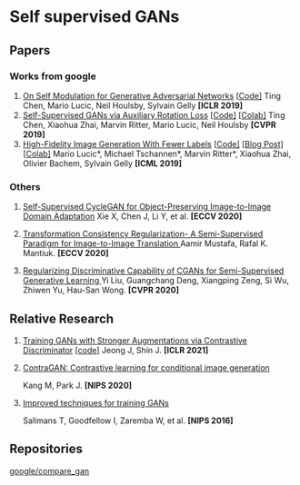 # Self supervised GANs

## Papers

### Works from google

1. [On Self Modulation for Generative Adversarial Networks](https://arxiv.org/abs/1810.01365) [[Code\]](https://github.com/google/compare_gan)
   Ting Chen, Mario Lucic, Neil Houlsby, Sylvain Gelly **[ICLR 2019]**
2. [Self-Supervised GANs via Auxiliary Rotation Loss](https://arxiv.org/abs/1811.11212) [[Code\]](https://github.com/google/compare_gan) [[Colab\]](https://colab.research.google.com/github/google/compare_gan/blob/v3/colabs/ssgan_demo.ipynb)
   Ting Chen, Xiaohua Zhai, Marvin Ritter, Mario Lucic, Neil Houlsby **[CVPR 2019]**
3. [High-Fidelity Image Generation With Fewer Labels](https://arxiv.org/abs/1903.02271) [[Code\]](https://github.com/google/compare_gan) [[Blog Post\]](https://ai.googleblog.com/2019/03/reducing-need-for-labeled-data-in.html) [[Colab\]](https://colab.research.google.com/github/google/compare_gan/blob/v3/colabs/s3gan_demo.ipynb)
   Mario Lucic*, Michael Tschannen*, Marvin Ritter*, Xiaohua Zhai, Olivier Bachem, Sylvain Gelly **[ICML 2019]**

### Others

1. [Self-Supervised CycleGAN for Object-Preserving Image-to-Image Domain Adaptation](https://link.springer.com/content/pdf/10.1007/978-3-030-58565-5_30.pdf)
	Xie X, Chen J, Li Y, et al. **[ECCV 2020]**

2. [Transformation Consistency Regularization- A Semi-Supervised Paradigm for Image-to-Image Translation ](https://arxiv.org/abs/2007.07867)
	Aamir Mustafa, Rafal K. Mantiuk. **[ECCV 2020]**

3. [Regularizing Discriminative Capability of CGANs for Semi-Supervised Generative Learning ](http://openaccess.thecvf.com/content_CVPR_2020/papers/Liu_Regularizing_Discriminative_Capability_of_CGANs_for_Semi-Supervised_Generative_Learning_CVPR_2020_paper.pdf)
	Yi Liu, Guangchang Deng, Xiangping Zeng, Si Wu, Zhiwen Yu, Hau-San Wong. **[CVPR 2020]**

## Relative Research

1. [Training GANs with Stronger Augmentations via Contrastive Discriminator](https://arxiv.org/abs/2103.09742) [[code]](https://github.com/jh-jeong/ContraD)
	Jeong J, Shin J. **[ICLR 2021]**

2. [ContraGAN: Contrastive learning for conditional image generation](https://arxiv.org/abs/2006.12681)

   Kang M, Park J. **[NIPS 2020]**

3. [Improved techniques for training GANs](https://proceedings.neurips.cc/paper/2016/file/8a3363abe792db2d8761d6403605aeb7-Paper.pdf)

   Salimans T, Goodfellow I, Zaremba W, et al. **[NIPS 2016]**

## Repositories

[google/compare_gan](https://github.com/google/compare_gan)

